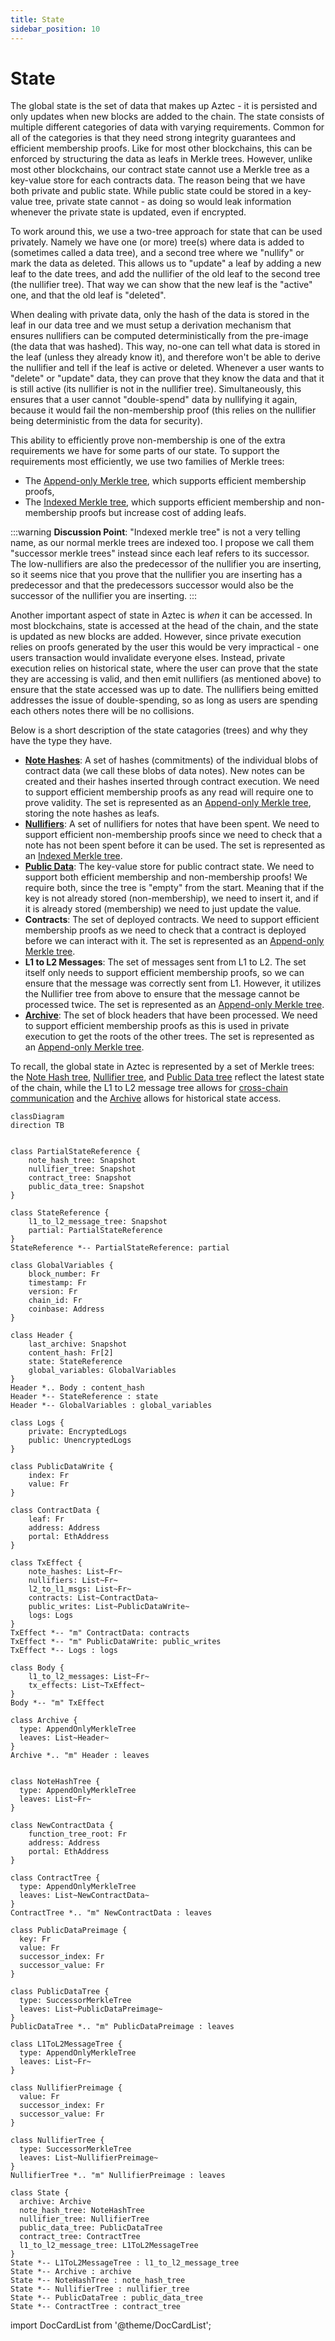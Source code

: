 ```yaml
---
title: State
sidebar_position: 10
---
```


# State
The global state is the set of data that makes up Aztec - it is persisted and only updates when new blocks are added to the chain. The state consists of multiple different categories of data with varying requirements. Common for all of the categories is that they need strong integrity guarantees and efficient membership proofs. Like for most other blockchains, this can be enforced by structuring the data as leafs in Merkle trees. However, unlike most other blockchains, our contract state cannot use a Merkle tree as a key-value store for each contracts data. The reason being that we have both private and public state. While public state could be stored in a key-value tree, private state cannot - as doing so would leak information whenever the private state is updated, even if encrypted.

To work around this, we use a two-tree approach for state that can be used privately. Namely we have one (or more) tree(s) where data is added to (sometimes called a data tree), and a second tree where we "nullify" or mark the data as deleted. This allows us to "update" a leaf by adding a new leaf to the date trees, and add the nullifier of the old leaf to the second tree (the nullifier tree). That way we can show that the new leaf is the "active" one, and that the old leaf is "deleted".

When dealing with private data, only the hash of the data is stored in the leaf in our data tree and we must setup a derivation mechanism that ensures nullifiers can be computed deterministically from the pre-image (the data that was hashed). This way, no-one can tell what data is stored in the leaf (unless they already know it), and therefore won't be able to derive the nullifier and tell if the leaf is active or deleted. Whenever a user wants to "delete" or "update" data, they can prove that they know the data and that it is still active (its nullifier is not in the nullifier tree). 
Simultaneously, this ensures that a user cannot "double-spend" data by nullifying it again, because it would fail the non-membership proof (this relies on the nullifier being deterministic from the data for security).

This ability to efficiently prove non-membership is one of the extra requirements we have for some parts of our state. To support the requirements most efficiently, we use two families of Merkle trees:
- The [Append-only Merkle tree](./tree_impls.md#append-only-merkle-trees), which supports efficient membership proofs,
- The [Indexed Merkle tree](./tree_impls.md#indexed-merkle-trees), which supports efficient membership and non-membership proofs but increase cost of adding leafs.

:::warning **Discussion Point**: 
"Indexed merkle tree" is not a very telling name, as our normal merkle trees are indexed too. I propose we call them "successor merkle trees" instead since each leaf refers to its successor. The low-nullifiers are also the predecessor of the nullifier you are inserting, so it seems nice that you prove that the nullifier you are inserting has a predecessor and that the predecessors successor would also be the successor of the nullifier you are inserting.
:::

Another important aspect of state in Aztec is *when* it can be accessed. In most blockchains, state is accessed at the head of the chain, and the state is updated as new blocks are added. However, since private execution relies on proofs generated by the user this would be very impractical - one users transaction would invalidate everyone elses. Instead, private execution relies on historical state, where the user can prove that the state they are accessing is valid, and then emit nullifiers (as mentioned above) to ensure that the state accessed was up to date. The nullifiers being emitted addresses the issue of double-spending, so as long as users are spending each others notes there will be no collisions.

Below is a short description of the state catagories (trees) and why they have the type they have.
- [**Note Hashes**](./note_hash_tree.md): A set of hashes (commitments) of the individual blobs of contract data (we call these blobs of data notes). New notes can be created and their hashes inserted through contract execution. We need to support efficient membership proofs as any read will require one to prove validity. The set is represented as an [Append-only Merkle tree](./tree_impls.md#append-only-merkle-trees), storing the note hashes as leafs.
- [**Nullifiers**](./nullifier_tree.md): A set of nullifiers for notes that have been spent. We need to support efficient non-membership proofs since we need to check that a note has not been spent before it can be used. The set is represented as an [Indexed Merkle tree](./tree_impls.md#indexed-merkle-trees).
- [**Public Data**](./public_data_tree.md): The key-value store for public contract state. We need to support both efficient membership and non-membership proofs! We require both, since the tree is "empty" from the start. Meaning that if the key is not already stored (non-membership), we need to insert it, and if it is already stored (membership) we need to just update the value.
- **Contracts**: The set of deployed contracts. We need to support efficient membership proofs as we need to check that a contract is deployed before we can interact with it. The set is represented as an [Append-only Merkle tree](./tree_impls.md#append-only-merkle-trees).
- **L1 to L2 Messages**: The set of messages sent from L1 to L2. The set itself only needs to support efficient membership proofs, so we can ensure that the message was correctly sent from L1. However, it utilizes the Nullifier tree from above to ensure that the message cannot be processed twice. The set is represented as an [Append-only Merkle tree](./tree_impls.md#append-only-merkle-trees).
- [**Archive**](./archive.md): The set of block headers that have been processed. We need to support efficient membership proofs as this is used in private execution to get the roots of the other trees. The set is represented as an [Append-only Merkle tree](./tree_impls.md#append-only-merkle-trees).

To recall, the global state in Aztec is represented by a set of Merkle trees: the [Note Hash tree](./note_hash_tree.md), [Nullifier tree](./nullifier_tree.md), and [Public Data tree](./public_data_tree.md) reflect the latest state of the chain, while the L1 to L2 message tree allows for [cross-chain communication](../contracts/#l2-outbox) and the [Archive](./archive.md) allows for historical state access.

```mermaid
classDiagram
direction TB


class PartialStateReference {
    note_hash_tree: Snapshot
    nullifier_tree: Snapshot
    contract_tree: Snapshot
    public_data_tree: Snapshot
}

class StateReference {
    l1_to_l2_message_tree: Snapshot
    partial: PartialStateReference
}
StateReference *-- PartialStateReference: partial

class GlobalVariables {
    block_number: Fr
    timestamp: Fr
    version: Fr
    chain_id: Fr
    coinbase: Address
}

class Header {
    last_archive: Snapshot
    content_hash: Fr[2]
    state: StateReference
    global_variables: GlobalVariables
}
Header *.. Body : content_hash
Header *-- StateReference : state
Header *-- GlobalVariables : global_variables

class Logs {
    private: EncryptedLogs
    public: UnencryptedLogs
}

class PublicDataWrite {
    index: Fr
    value: Fr
}

class ContractData {
    leaf: Fr
    address: Address
    portal: EthAddress
}

class TxEffect {
    note_hashes: List~Fr~
    nullifiers: List~Fr~
    l2_to_l1_msgs: List~Fr~
    contracts: List~ContractData~
    public_writes: List~PublicDataWrite~
    logs: Logs
}
TxEffect *-- "m" ContractData: contracts
TxEffect *-- "m" PublicDataWrite: public_writes
TxEffect *-- Logs : logs

class Body {
    l1_to_l2_messages: List~Fr~
    tx_effects: List~TxEffect~
}
Body *-- "m" TxEffect

class Archive {
  type: AppendOnlyMerkleTree
  leaves: List~Header~
}
Archive *.. "m" Header : leaves


class NoteHashTree {
  type: AppendOnlyMerkleTree
  leaves: List~Fr~
}

class NewContractData {
    function_tree_root: Fr
    address: Address
    portal: EthAddress
}

class ContractTree {
  type: AppendOnlyMerkleTree
  leaves: List~NewContractData~
}
ContractTree *.. "m" NewContractData : leaves 

class PublicDataPreimage {
  key: Fr
  value: Fr
  successor_index: Fr
  successor_value: Fr
}

class PublicDataTree {
  type: SuccessorMerkleTree
  leaves: List~PublicDataPreimage~
}
PublicDataTree *.. "m" PublicDataPreimage : leaves 

class L1ToL2MessageTree {
  type: AppendOnlyMerkleTree
  leaves: List~Fr~
}

class NullifierPreimage {
  value: Fr
  successor_index: Fr
  successor_value: Fr
}

class NullifierTree {
  type: SuccessorMerkleTree
  leaves: List~NullifierPreimage~
}
NullifierTree *.. "m" NullifierPreimage : leaves

class State { 
  archive: Archive
  note_hash_tree: NoteHashTree
  nullifier_tree: NullifierTree
  public_data_tree: PublicDataTree
  contract_tree: ContractTree
  l1_to_l2_message_tree: L1ToL2MessageTree
}
State *-- L1ToL2MessageTree : l1_to_l2_message_tree
State *-- Archive : archive
State *-- NoteHashTree : note_hash_tree
State *-- NullifierTree : nullifier_tree
State *-- PublicDataTree : public_data_tree
State *-- ContractTree : contract_tree
```


import DocCardList from '@theme/DocCardList';

<DocCardList />

